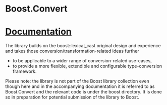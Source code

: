 Boost.Convert
==========
[Documentation](http://yet-another-user.github.io/boost.convert)
==========

The library builds on the boost::lexical_cast original design and experience and takes
those conversion/transformation-related ideas further 

* to be applicable to a wider range of conversion-related use-cases, 
* to provide a more flexible, extendible and configurable type-conversion framework. 

Please note: the library is not part of the Boost library collection even though here and in the accompanying documentation it is referred to as Boost.Convert and the relevant code is under the boost directory. It is done so in preparation for potential submission of the library to Boost.

